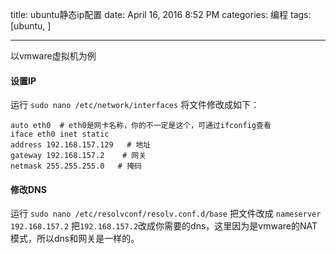 title: ubuntu静态ip配置
date: April 16, 2016 8:52 PM
categories: 编程
tags: [ubuntu, ]

----

以vmware虚拟机为例  


#### 设置IP
运行 `sudo nano /etc/network/interfaces`
将文件修改成如下：
```
auto eth0  # eth0是网卡名称，你的不一定是这个，可通过ifconfig查看
iface eth0 inet static
address 192.168.157.129   # 地址
gateway 192.168.157.2    # 网关
netmask 255.255.255.0   # 掩码
```

#### 修改DNS
运行 `sudo nano /etc/resolvconf/resolv.conf.d/base`
把文件改成 `nameserver 192.168.157.2`
把`192.168.157.2`改成你需要的dns，这里因为是vmware的NAT模式，所以dns和网关是一样的。

